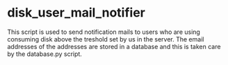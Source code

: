 # disk_user_mail_notifier

This script is used to send notification mails to users who are using consuming disk above the treshold set by us in the server. The email addresses of the addresses are stored in a database and this is taken care by the database.py script. 
